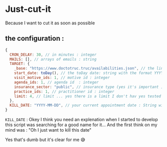 # Just-cut-it

Because I want to cut it as soon as possible

## the configuration :

```JavaScript
{
  CRON_DELAY: 30, // in minutes : integer
  MAILS: [], // arrays of emails : string
  TARGET: {
    _base: "https://www.doctotruc.truc/availabilities.json", // the link to docto truc  : string
    start_date: toDay(), // the toDay date: string with the format YYYY-MM-DD
    visit_motive_ids: 1, // motive id : integer
    agenda_ids: 1, // agenda id  : integer
    insurance_sector: "public", // insurance type (yes it's important ) : string
    practice_ids: 1, // practitioner id : integer
    limit: 4, // limit ... yes there is a limit I don't hav yes tested it : integer
  },
  KILL_DATE: "YYYY-MM-DD", // your current appointment date : String with the format YYYY-MM-DD
}
```

`KILL_DATE` : Okey I think you need an explenation when I started to develop this script was searching for a good name for it... And the first think on my mind was : "Oh I just want to kill this date"

Yes that's dumb but it's clear for me 😅
